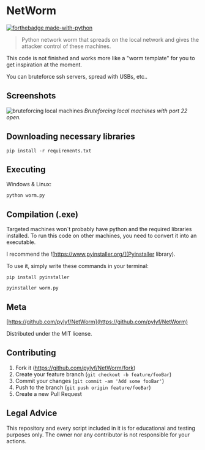 # NetWorm
[![forthebadge made-with-python](http://ForTheBadge.com/images/badges/made-with-python.svg)](https://www.python.org/)

> Python network worm that spreads on the local network and gives the attacker control of these machines.

This code is not finished and works more like a "worm template" for you to get inspiration at the moment. 

You can bruteforce ssh servers, spread with USBs, etc..

## Screenshots
![bruteforcing local machines](https://github.com/pylyf/NetWorm/blob/master/screenshots/pic1.PNG)
_Bruteforcing local machines with port 22 open._

## Downloading necessary libraries

```
pip install -r requirements.txt
```

## Executing

Windows & Linux:

```
python worm.py
```

## Compilation (.exe)

Targeted machines won´t probably have python and the required libraries installed. 
To run this code on other machines, you need to convert it into an executable.

I recommend the ![https://www.pyinstaller.org/](Pyinstaller library).

To use it, simply write these commands in your terminal:
```
pip install pyinstaller

pyinstaller worm.py
```



## Meta

[https://github.com/pylyf/NetWorm](https://github.com/pylyf/NetWorm)

Distributed under the MIT license. 

## Contributing

1. Fork it (<https://github.com/pylyf/NetWorm/fork>)
2. Create your feature branch (`git checkout -b feature/fooBar`)
3. Commit your changes (`git commit -am 'Add some fooBar'`)
4. Push to the branch (`git push origin feature/fooBar`)
5. Create a new Pull Request

## Legal Advice
This repository and every script included in it is for educational and testing purposes only.
The owner nor any contributor is not responsible for your actions.

